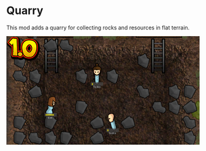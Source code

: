 # Quarry

This mod adds a quarry for collecting rocks and resources in flat terrain.

![Preview](https://raw.githubusercontent.com/Benjamin-S/Quarry/master/About/Preview.PNG)
